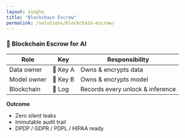 ```yaml
---
layout: single
title: "Blockchain Escrow"
permalink: /solutions/blockchain-escrow/
---
```


### 🔄 Blockchain Escrow for AI

| Role | Key | Responsibility |
|------|-----|----------------|
| Data owner   | 🔑 Key A | Owns & encrypts data |
| Model owner  | 🔑 Key B | Owns & encrypts model |
| Blockchain   | 📜 Log  | Records every unlock & inference |

**Outcome**  
- Zero silent leaks  
- Immutable audit trail  
- DPDP / GDPR / PDPL / HIPAA ready

